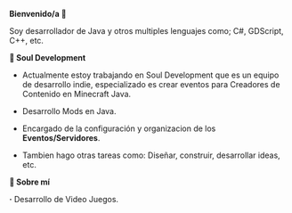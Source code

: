 **Bienvenido/a 👋**

Soy desarrollador de Java y otros multiples lenguajes como; C#, GDScript, C++, etc.

**💼 Soul Development**

- Actualmente estoy trabajando en Soul Development que es un equipo de desarrollo indie, especializado es crear eventos para Creadores de Contenido en Minecraft Java.
 
- Desarrollo Mods en Java.
- Encargado de la configuración y organizacion de los **Eventos/Servidores**.
- Tambien hago otras tareas como: Diseñar, construir, desarrollar ideas, etc.

 **🚀 Sobre mí**

   **·** Desarrollo de Video Juegos.
